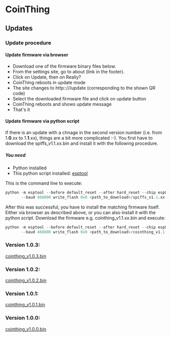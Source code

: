 # CoinThing

## Updates

### Update procedure

#### Update firmware via browser
- Download one of the firmware binary files below.
- From the settings site, go to about (link in the footer).
- Click on Update, then on Really?
- CoinThing reboots in update mode
- The site changes to http:://<ip>/update (corresponding to the shown QR code)
- Select the downloaded firmware file and click on update button
- CoinThing reboots and shows update message
- That's it


#### Update firmware via python script
If there is an update with a chnage in the second version number (i.e. from 1.__0__.xx to 1.__1__.xx), things are a bit more complicated :-).
You first have to download the spiffs_v1.1.xx.bin and install it with the following procedure.

##### You need
- Python installed
- This python script installed: [esptool](https://github.com/espressif/esptool)

This is the command line to execute:
```python
python -m esptool --before default_reset --after hard_reset --chip esp8266
       --baud 460800 write_flash 0x0 <path_to_download>/spiffs_v1.1.xx.bin <-- needs verification!
```

After this was successful, you have to install the matching firmware itself.
Either via browser as described above, or you can also install it with the python script.
Download the firmware e.g. cointhing_v1.1.xx.bin and execute:
```python
python -m esptool --before default_reset --after hard_reset --chip esp8266
       --baud 460800 write_flash 0x0 <path_to_download>/cointhing_v1.1.xx.bin 
```


### Version 1.0.3:

[cointhing_v1.0.3.bin](https://github.com/barn53/CoinThing/releases/download/v1.0.3/cointhing_v1.0.3.bin)

### Version 1.0.2:

[cointhing_v1.0.2.bin](https://github.com/barn53/CoinThing/releases/download/v1.0.2/cointhing_v1.0.2.bin)

### Version 1.0.1:

[cointhing_v1.0.1.bin](https://github.com/barn53/CoinThing/releases/download/v1.0.1/cointhing_v1.0.1.bin)

### Version 1.0.0:

[cointhing_v1.0.0.bin](https://github.com/barn53/CoinThing/releases/download/v1.0.0/cointhing_v1.0.0.bin)

